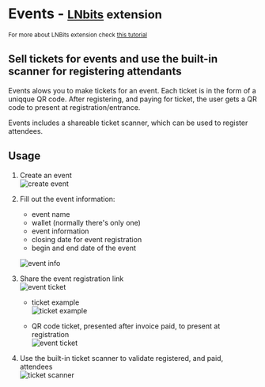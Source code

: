 # Events - <small>[LNbits](https://github.com/lnbits/lnbits) extension</small>

<small>For more about LNBits extension check [this tutorial](https://github.com/lnbits/lnbits/wiki/LNbits-Extensions)</small>

## Sell tickets for events and use the built-in scanner for registering attendants

Events alows you to make tickets for an event. Each ticket is in the form of a uniqque QR code. After registering, and paying for ticket, the user gets a QR code to present at registration/entrance.

Events includes a shareable ticket scanner, which can be used to register attendees.

## Usage

1. Create an event\
   ![create event](https://i.imgur.com/dadK1dp.jpg)
2. Fill out the event information:

   - event name
   - wallet (normally there's only one)
   - event information
   - closing date for event registration
   - begin and end date of the event

   ![event info](https://imgur.com/KAv68Yr.jpg)

3. Share the event registration link\
   ![event ticket](https://imgur.com/AQWUOBY.jpg)

   - ticket example\
     ![ticket example](https://i.imgur.com/trAVSLd.jpg)

   - QR code ticket, presented after invoice paid, to present at registration\
     ![event ticket](https://i.imgur.com/M0ROM82.jpg)

4. Use the built-in ticket scanner to validate registered, and paid, attendees\
   ![ticket scanner](https://i.imgur.com/zrm9202.jpg)

